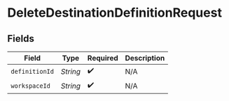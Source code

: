 # DeleteDestinationDefinitionRequest


## Fields

| Field              | Type               | Required           | Description        |
| ------------------ | ------------------ | ------------------ | ------------------ |
| `definitionId`     | *String*           | :heavy_check_mark: | N/A                |
| `workspaceId`      | *String*           | :heavy_check_mark: | N/A                |